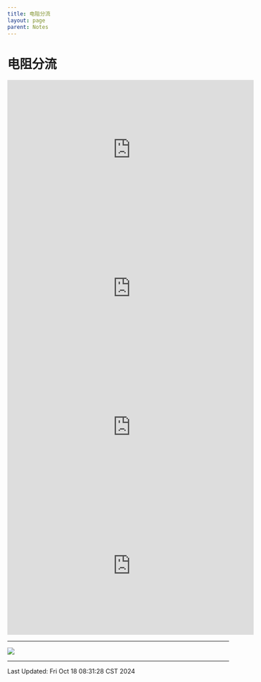 ```yaml
---
title: 电阻分流
layout: page
parent: Notes
---
```


# 电阻分流

<iframe width="560" height="315" src="https://www.youtube.com/embed/2LKTgT51tbg?si=aDufgKKYY-M6KGV8" title="YouTube video player" frameborder="0" allow="accelerometer; autoplay; clipboard-write; encrypted-media; gyroscope; picture-in-picture; web-share" referrerpolicy="strict-origin-when-cross-origin" allowfullscreen></iframe>

<iframe width="560" height="315" src="https://www.youtube.com/embed/yNbLT94-cfs?si=sBB2q08_OW_3_bq1" title="YouTube video player" frameborder="0" allow="accelerometer; autoplay; clipboard-write; encrypted-media; gyroscope; picture-in-picture; web-share" referrerpolicy="strict-origin-when-cross-origin" allowfullscreen></iframe>

<iframe width="560" height="315" src="https://www.youtube.com/embed/gSlU-G0X9J4?si=7U3ac5qbbaVC-GKR" title="YouTube video player" frameborder="0" allow="accelerometer; autoplay; clipboard-write; encrypted-media; gyroscope; picture-in-picture; web-share" referrerpolicy="strict-origin-when-cross-origin" allowfullscreen></iframe>

<iframe width="560" height="315" src="https://www.youtube.com/embed/BOQl2nRErpY?si=BSer2gj1RD_KVRwh" title="YouTube video player" frameborder="0" allow="accelerometer; autoplay; clipboard-write; encrypted-media; gyroscope; picture-in-picture; web-share" referrerpolicy="strict-origin-when-cross-origin" allowfullscreen></iframe>

---

![](電路學15：電阻分流1%20(ZC015)%20-%20YouTube_0'49.302''.jpg)



---

Last Updated: Fri Oct 18 08:31:28 CST 2024
